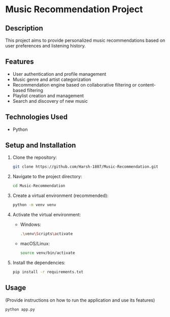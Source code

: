 # Music Recommendation Project

## Description

This project aims to provide personalized music recommendations based on user preferences and listening history.

## Features

*   User authentication and profile management
*   Music genre and artist categorization
*   Recommendation engine based on collaborative filtering or content-based filtering
*   Playlist creation and management
*   Search and discovery of new music

## Technologies Used

*   Python

## Setup and Installation

1.  Clone the repository:

    ```bash
    git clone https://github.com/Harsh-1807/Music-Recommendation.git
    ```

2.  Navigate to the project directory:

    ```bash
    cd Music-Recommendation
    ```

3.  Create a virtual environment (recommended):

    ```bash
    python -m venv venv
    ```

4.  Activate the virtual environment:

    *   Windows:

        ```bash
        .\venv\Scripts\activate
        ```

    *   macOS/Linux:

        ```bash
        source venv/bin/activate
        ```

5.  Install the dependencies:

    ```bash
    pip install -r requirements.txt
    ```


## Usage

(Provide instructions on how to run the application and use its features)

```bash
python app.py
```
